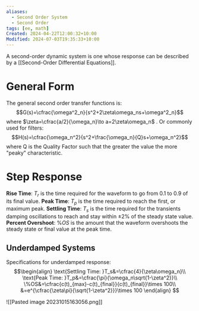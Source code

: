 ```yaml
---
aliases:
  - Second Order System
  - Second Order
tags: [ee, math]
Created: 2024-04-22T12:00:32+10:00
Modified: 2024-07-03T19:35:33+10:00
---
```

 
A second-order dynamic system is one whose response can be described by a [[Second-Order Differential Equations]].

# General Form 
The general second order transfer functions is:
$$G(s)=\cfrac{\omega^2_n}{s^2+2\zeta\omega_ns+\omega^2_n}$$
where $\zeta=\cfrac{a/2}{\omega_n}\to a=2\zeta\omega_n$ .
Or commonly used for filters:
$$H(s)=\cfrac{\omega_n^2}{s^2+\frac{\omega_n}{Q}s+\omega_n^2}$$
where Q is the Quality Factor such that the greater the value the more "peaky" characteristic.

# Step Response
**Rise Time**: $T_r$ is the time required for the waveform to go from 0.1 to 0.9 of its final value.
**Peak Time**: $T_p$ is the time required to reach the first, or maximum peak.
**Settling Time**: $T_s$ is the time required for the transients damping oscillations to reach and stay within $\pm2$% of the steady state value. 
**Percent Overshoot**: %$OS$ is the amount that the waveform overshoots the steady state or final value at the peak time.

## Underdamped Systems
Specifications for underdamped response:
$$\begin{align}
\text{Settling Time: }T_s&=\cfrac{4}{\zeta\omega_n}\\
\text{Peak Time: }T_p&=\cfrac{\pi}{\omega_n\sqrt{1-\zeta^2}}\\
\%OS&=\cfrac{c(t)_{max}-c(t)_{final}}{c(t)_{final}}\times 100\\
&=e^{\cfrac{\zeta\pi}{\sqrt{1-\zeta^2}}}\times 100
\end{align}
$$

![[Pasted image 20231015163056.png]]



